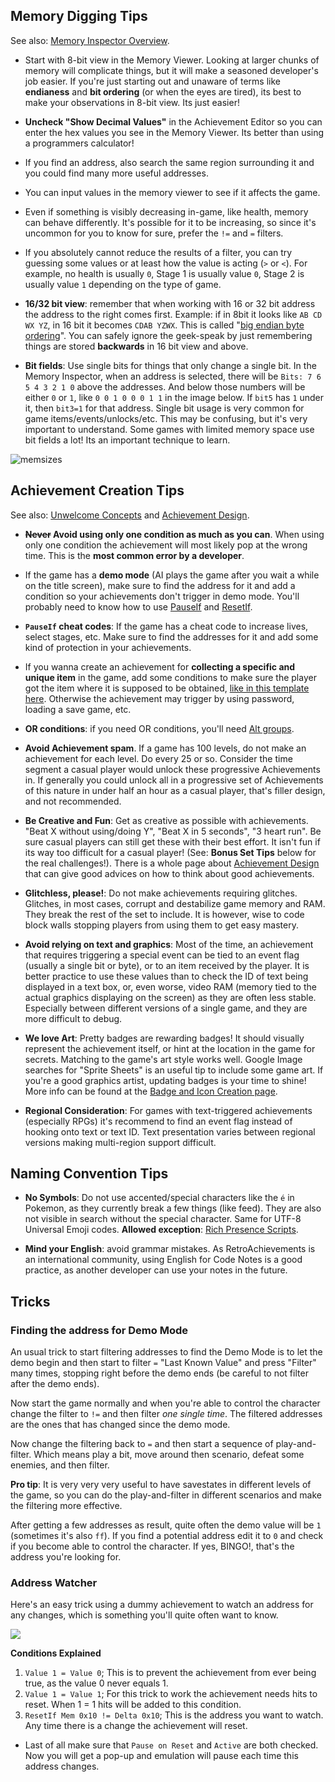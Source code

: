## Memory Digging Tips

See also: [Memory Inspector Overview](Memory-Inspector-Overview).

- Start with 8-bit view in the Memory Viewer. Looking at larger chunks of memory will complicate things, but it will make a seasoned developer's job easier. If you're just starting out and unaware of terms like **endianess** and **bit ordering** (or when the eyes are tired), its best to make your observations in 8-bit view. Its just easier!

- **Uncheck "Show Decimal Values"** in the Achievement Editor so you can enter the hex values you see in the Memory Viewer. Its better than using a programmers calculator!

- If you find an address, also search the same region surrounding it and you could find many more useful addresses.

- You can input values in the memory viewer to see if it affects the game.

- Even if something is visibly decreasing in-game, like health, memory can behave differently. It's possible for it to be increasing, so since it's uncommon for you to know for sure, prefer the `!=` and `=` filters.

- If you absolutely cannot reduce the results of a filter, you can try guessing some values or at least how the value is acting (`>` or `<`). For example, no health is usually `0`, Stage 1 is usually value `0`, Stage 2 is usually value `1` depending on the type of game.

- **16/32 bit view**: remember that when working with 16 or 32 bit address the address to the right comes first. Example: if in 8bit it looks like `AB CD WX YZ`, in 16 bit it becomes `CDAB YZWX`. This is called "[big endian byte ordering](https://en.wikipedia.org/wiki/Endianness#Big-endian)". You can safely ignore the geek-speak by just remembering things are stored **backwards** in 16 bit view and above.

- **Bit fields**: Use single bits for things that only change a single bit. In the Memory Inspector, when an address is selected, there will be `Bits: 7 6 5 4 3 2 1 0` above the addresses. And below those numbers will be either `0` or `1`, like `0 0 1 0 0 0 1 1` in the image below. If `bit5` has `1` under it, then `bit3=1` for that address. Single bit usage is very common for game items/events/unlocks/etc. This may be confusing, but it's very important to understand. Some games with limited memory space use bit fields a lot! Its an important technique to learn.

![memsizes](/developers/images-tips-n-tricks/memsizes.png)


## Achievement Creation Tips

See also: [Unwelcome Concepts](Developers-Code-of-Conduct#unwelcome-concepts) and [Achievement Design](Achievement-Design).

- **~~Never~~ Avoid using only one condition as much as you can**. When using only one condition the achievement will most likely pop at the wrong time.  This is the **most common error by a developer**.

- If the game has a **demo mode** (AI plays the game after you wait a while on the title screen), make sure to find the address for it and add a condition so your achievements don't trigger in demo mode. You'll probably need to know how to use [PauseIf](Achievement-Logic-Features#pauseif) and [ResetIf](Achievement-Logic-Features#resetif).

- **`PauseIf` cheat codes**: If the game has a cheat code to increase lives, select stages, etc. Make sure to find the addresses for it and add some kind of protection in your achievements.

- If you wanna create an achievement for **collecting a specific and unique item** in the game, add some conditions to make sure the player got the item where it is supposed to be obtained, [like in this template here](Achievement-Templates#collect-an-item-in-a-specific-level). Otherwise the achievement may trigger by using password, loading a save game, etc.

- **OR conditions**: if you need OR conditions, you'll need [Alt groups](Achievement-Logic-Features#alt-groups).

- **Avoid Achievement spam**. If a game has 100 levels, do not make an achievement for each level. Do every 25 or so. Consider the time segment a casual player would unlock these progressive Achievements in. If generally you could unlock all in a progressive set of Achievements of this nature in under half an hour as a casual player, that's filler design, and not recommended.

- **Be Creative and Fun**: Get as creative as possible with achievements. "Beat X without using/doing Y", "Beat X in 5 seconds", "3 heart run". Be sure casual players can still get these with their best effort. It isn't fun if its way too difficult for a casual player!  (See:  **Bonus Set Tips** below for the real challenges!). There is a whole page about [Achievement Design](Achievement-Design) that can give good advices on how to think about good achievements.

- **Glitchless, please!**: Do not make achievements requiring glitches. Glitches, in most cases, corrupt and destabilize game memory and RAM. They break the rest of the set to include. It is however, wise to code block walls stopping players from using them to get easy mastery.

- **Avoid relying on text and graphics**: Most of the time, an achievement that requires triggering a special event can be tied to an event flag (usually a single bit or byte), or to an item received by the player. It is better practice to use these values than to check the ID of text being displayed in a text box, or, even worse, video RAM (memory tied to the actual graphics displaying on the screen) as they are often less stable. Especially between different versions of a single game, and they are more difficult to debug.

- **We love Art**:  Pretty badges are rewarding badges! It should visually represent the achievement itself, or hint at the location in the game for secrets.  Matching to the game's art style works well.  Google Image searches for "Sprite Sheets" is an useful tip to include some game art. If you're a good graphics artist, updating badges is your time to shine! More info can be found at the [Badge and Icon Creation page](Badge-and-Icon-Creation).

- **Regional Consideration**: For games with text-triggered achievements (especially RPGs) it's recommend to find an event flag instead of hooking onto text or text ID. Text presentation varies between regional versions making multi-region support difficult.


## Naming Convention Tips

- **No Symbols**: Do not use accented/special characters like the `é` in Pokemon, as they currently break a few things (like feed). They are also not visible in search without the special character. Same for UTF-8 Universal Emoji codes. **Allowed exception**: [Rich Presence Scripts](Rich-Presence).

- **Mind your English**: avoid grammar mistakes. As RetroAchievements is an international community, using English for Code Notes is a good practice, as another developer can use your notes in the future.


## Tricks

### Finding the address for Demo Mode

An usual trick to start filtering addresses to find the Demo Mode is to let the demo begin and then start to filter `=` "Last Known Value" and press "Filter" many times, stopping right before the demo ends (be careful to not filter after the demo ends).

Now start the game normally and when you're able to control the character change the filter to `!=` and then filter *one single time*. The filtered addresses are the ones that has changed since the demo mode.

Now change the filtering back to `=` and then start a sequence of play-and-filter. Which means play a bit, move around then scenario, defeat some enemies, and then filter.

**Pro tip**: It is very very very useful to have savestates in different levels of the game, so you can do the play-and-filter in different scenarios and make the filtering more effective.

After getting a few addresses as result, quite often the demo value will be `1` (sometimes it's also `ff`). If you find a potential address edit it to `0` and check if you become able to control the character. If yes, BINGO!, that's the address you're looking for.


### Address Watcher

Here's an easy trick using a dummy achievement to watch an address for any changes, which is something you'll quite often want to know.

![](/developers/images-tips-n-tricks/address-watcher.png)

**Conditions Explained**  

1. ``Value 1 = Value 0``; This is to prevent the achievement from ever being true, as the value 0 never equals 1.
2. ``Value 1 = Value 1``; For this trick to work the achievement needs hits to reset. When 1 = 1 hits will be added to this condition.
3. ``ResetIf Mem 0x10 != Delta 0x10``; This is the address you want to watch. Any time there is a change the achievement will reset.

- Last of all make sure that ``Pause on Reset`` and ``Active`` are both checked. Now you will get a pop-up and emulation will pause each time this address changes.
